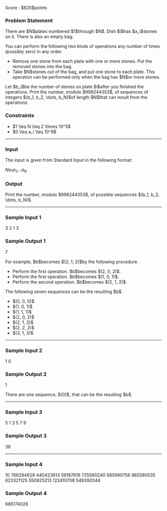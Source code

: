 
<div>

<span>

<span>

<p>
Score : $625$points
</p>

<div>

<section>

### **Problem Statement**

<p>
There are $N$plates numbered $1$through $N$.  Dish $i$has $a_i$stones on it.  There is also an empty bag.

You can perform the following two kinds of operations any number of times (possibly zero) in any order.
</p>

<ul>

<li>
Remove one stone from each plate with one or more stones.  Put the removed stones into the bag.  
</li>

<li>
Take $N$stones out of the bag, and put one stone to each plate.  This operation can be performed only when the bag has $N$or more stones.
</li>

</ul>

<p>
Let $b_i$be the number of stones on plate $i$after you finished the operations.  Print the number, modulo $998244353$, of sequences of integers $(b_1, b_2, \dots, b_N)$of length $N$that can result from the operations.
</p>

</section>

</div>

<div>

<section>

### **Constraints**

<ul>

<li>
$1 \leq N \leq 2 \times 10^5$
</li>

<li>
$0 \leq a_i \leq 10^9$
</li>

</ul>

</section>

</div>

---

<div>

<div>

<section>

### **Input**

<p>
The input is given from Standard Input in the following format:
</p>

<div>

$N$$a_1$$a_2$$\dots$$a_N$
</div>

</section>

</div>

<div>

<section>

### **Output**

<p>
Print the number, modulo $998244353$, of possible sequences $(b_1, b_2, \dots, b_N)$.
</p>

</section>

</div>

</div>

---

<div>

<section>

### **Sample Input 1**

<div>

3
3 1 3

</div>

</section>

</div>

<div>

<section>

### **Sample Output 1**

<div>

7

</div>

<p>
For example, $b$becomes $(2, 1, 2)$by the following procedure.
</p>

<ul>

<li>
Perform the first operation.  $b$becomes $(2, 0, 2)$.
</li>

<li>
Perform the first operation.  $b$becomes $(1, 0, 1)$.
</li>

<li>
Perform the second operation.  $b$becomes $(2, 1, 2)$.
</li>

</ul>

<p>
The following seven sequences can be the resulting $b$.
</p>

<ul>

<li>
$(0, 0, 0)$
</li>

<li>
$(1, 0, 1)$
</li>

<li>
$(1, 1, 1)$
</li>

<li>
$(2, 0, 2)$
</li>

<li>
$(2, 1, 2)$
</li>

<li>
$(2, 2, 2)$
</li>

<li>
$(3, 1, 3)$
</li>

</ul>

</section>

</div>

---

<div>

<section>

### **Sample Input 2**

<div>

1
0

</div>

</section>

</div>

<div>

<section>

### **Sample Output 2**

<div>

1

</div>

<p>
There are one sequence, $(0)$, that can be the resulting $b$.
</p>

</section>

</div>

---

<div>

<section>

### **Sample Input 3**

<div>

5
1 3 5 7 9

</div>

</section>

</div>

<div>

<section>

### **Sample Output 3**

<div>

36

</div>

</section>

</div>

---

<div>

<section>

### **Sample Input 4**

<div>

10
766294629 440423913 59187619 725560240 585990756 965580535 623321125 550925213 122410708 549392044

</div>

</section>

</div>

<div>

<section>

### **Sample Output 4**

<div>

666174028

</div>

</section>

</div>

</span>

</span>

</div>
